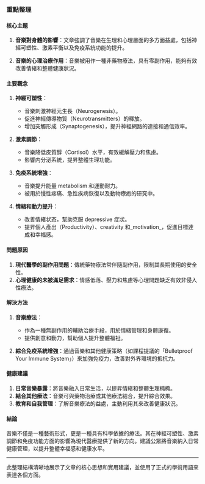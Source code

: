 ### 重點整理

#### 核心主題
1. **音樂對身體的影響**：文章強調了音樂在生理和心理層面的多方面益處，包括神經可塑性、激素平衡以及免疫系統功能的提升。

2. **音樂的心理治療作用**：音樂被用作一種非藥物療法，具有零副作用，能夠有效改善情緒和整體健康狀況。

#### 主要觀念
1. **神經可塑性**：
   - 音樂刺激神經元生長（Neurogenesis）。
   - 促進神經傳導物質（Neurotransmitters）的釋放。
   - 增加突觸形成（Synaptogenesis），提升神經網路的連接和通信效率。

2. **激素調節**：
   - 音樂降低皮質醇（Cortisol）水平，有效緩解壓力和焦慮。
   - 影響内分泌系統，提昇整體生理功能。

3. **免疫系統增強**：
   - 音樂提升能量 metabolism 和運動耐力。
   - 被用於慢性疼痛、急性疾病恢復以及動物療癒的研究中。

4. **情緒和動力提升**：
   - 改善情緒状态，幫助克服 depressive 症狀。
   - 提昇個人產出（Productivity）、creativity 和_motivation_，促進目標達成和幸福感。

#### 問題原因
1. **現代醫學的副作用問題**：傳統藥物療法常伴隨副作用，限制其長期使用的安全性。
2. **心理健康的未被滿足需求**：情感低落、壓力和焦慮等心理問題缺乏有效非侵入性療法。

#### 解決方法
1. **音樂療法**：
   - 作為一種無副作用的輔助治療手段，用於情緒管理和身體康復。
   - 提供創意和動力，幫助個人提升整體福祉。

2. **綜合免疫系統增強**：通過音樂和其他健康策略（如課程提議的「Bulletproof Your Immune System」）來加強免疫力，改善對外界環境的抵抗力。

#### 健康建議
1. **日常音樂暴露**：將音樂融入日常生活，以提昇情緒和整體生理橢橢。
2. **結合其他療法**：音樂可與藥物治療或其他療法結合，提升綜合效果。
3. **教育和自我管理**：了解音樂療法的益處，主動利用其來改善健康狀況。

#### 結論
音樂不僅是一種藝術形式，更是一種具有科學依據的療法。其在神經可塑性、激素調節和免疫功能方面的影響為現代醫療提供了新的方向。建議公眾將音樂納入日常健康管理，以提升整體幸福感和健康水平。

---

此整理結構清晰地展示了文章的核心思想和實用建議，並使用了正式的學術用語來表達各個方面。